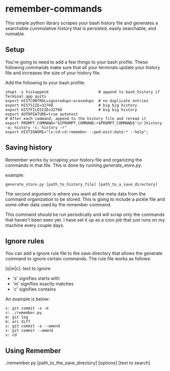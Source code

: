 # remember-commands
This simple python library scrapes your bash history file and generates a searchable cummulative history that is persisted, easily searchable, and runnable.

## Setup
You're going to need to add a few things to your bash profile. These following commands make sure that all your terminals update your history file and increases the size of your history file.

Add the following to your bash profile:
```
shopt -s histappend                      # append to bash_history if Terminal.app quits
export HISTCONTROL=ignoredups:erasedups  # no duplicate entries
export HISTSIZE=32768                    # big big history
export HISTFILESIZE=32768                # big big history
export AUTOFEATURE=true autotest
# After each command, append to the history file and reread it
export PROMPT_COMMAND="${PROMPT_COMMAND:+$PROMPT_COMMAND$'\n'}history -a; history -c; history -r"
export HISTIGNORE="ls:cd:cd:remember -:pwd:exit:date:* --help";
```

## Saving history
Remember works by scraping your history file and organizing the commands in that file. This is done by running *generate_store.py*.

example:
```
generate_store.py [path_to_history_file] [path_to_a_save_directory]
```

The second argument is where you want all the meta data from the command organization to be stored. This is going to include a pickle file and some other data used by the remember command.

This command should be run periodically and will scrap only the commands that haven't been seen yet. I have set it up as a cron job that just runs on my machine every couple days.

## Ignore rules
You can add a ignore rule file to the save directory that allows the generate command to ignore certain commands. The rule file works as follows:

[s|m|c]\: text to ignore

- 's' signifies starts with
- 'm' signifies exactly matches
- 'c' signifies contains

An example is below:
```
s: git commit -a -m
s: ./remember.py
m: git log
m: arc diff
s: git commit -a --amend
s: git commit --amend
s: cd
```

## Using Remember
./remember.py [path_to_the_save_directory] [options] [text to search]

